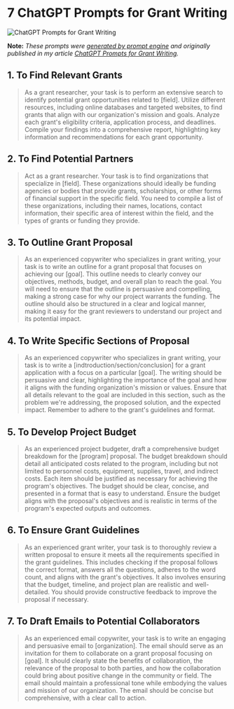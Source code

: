# 7 ChatGPT Prompts for Grant Writing

![ChatGPT Prompts for Grant Writing](https://cdn.sanity.io/images/zc1yyogj/production/a42b7f48cab35bd298f6ef48554d4194d0ad912c-1200x630.png?w=1200&q=100)

**Note:** *These prompts were [generated by prompt engine](https://www.promptengine.cc) and originally published in my article [ChatGPT Prompts for Grant Writing](https://promptadvance.club/blog/chat-gpt-prompts-for-grant-writing).*

## 1. To Find Relevant Grants

> As a grant researcher, your task is to perform an extensive search to identify potential grant opportunities related to [field]. Utilize different resources, including online databases and targeted websites, to find grants that align with our organization's mission and goals. Analyze each grant's eligibility criteria, application process, and deadlines. Compile your findings into a comprehensive report, highlighting key information and recommendations for each grant opportunity.

## 2. To Find Potential Partners

> Act as a grant researcher. Your task is to find organizations that specialize in [field]. These organizations should ideally be funding agencies or bodies that provide grants, scholarships, or other forms of financial support in the specific field. You need to compile a list of these organizations, including their names, locations, contact information, their specific area of interest within the field, and the types of grants or funding they provide.

## 3. To Outline Grant Proposal

> As an experienced copywriter who specializes in grant writing, your task is to write an outline for a grant proposal that focuses on achieving our [goal]. This outline needs to clearly convey our objectives, methods, budget, and overall plan to reach the goal. You will need to ensure that the outline is persuasive and compelling, making a strong case for why our project warrants the funding. The outline should also be structured in a clear and logical manner, making it easy for the grant reviewers to understand our project and its potential impact.

## 4. To Write Specific Sections of Proposal

> As an experienced copywriter who specializes in grant writing, your task is to write a [indtroduction/section/conclusion] for a grant application with a focus on a particular [goal]. The writing should be persuasive and clear, highlighting the importance of the goal and how it aligns with the funding organization's mission or values. Ensure that all details relevant to the goal are included in this section, such as the problem we're addressing, the proposed solution, and the expected impact. Remember to adhere to the grant's guidelines and format.

## 5. To Develop Project Budget

> As an experienced project budgeter, draft a comprehensive budget breakdown for the [program] proposal. The budget breakdown should detail all anticipated costs related to the program, including but not limited to personnel costs, equipment, supplies, travel, and indirect costs. Each item should be justified as necessary for achieving the program's objectives. The budget should be clear, concise, and presented in a format that is easy to understand. Ensure the budget aligns with the proposal's objectives and is realistic in terms of the program's expected outputs and outcomes.

## 6. To Ensure Grant Guidelines

> As an experienced grant writer, your task is to thoroughly review a written proposal to ensure it meets all the requirements specified in the grant guidelines. This includes checking if the proposal follows the correct format, answers all the questions, adheres to the word count, and aligns with the grant's objectives. It also involves ensuring that the budget, timeline, and project plan are realistic and well-detailed. You should provide constructive feedback to improve the proposal if necessary.

## 7. To Draft Emails to Potential Collaborators

> As an experienced email copywriter, your task is to write an engaging and persuasive email to [organization]. The email should serve as an invitation for them to collaborate on a grant proposal focusing on [goal]. It should clearly state the benefits of collaboration, the relevance of the proposal to both parties, and how the collaboration could bring about positive change in the community or field. The email should maintain a professional tone while embodying the values and mission of our organization. The email should be concise but comprehensive, with a clear call to action.